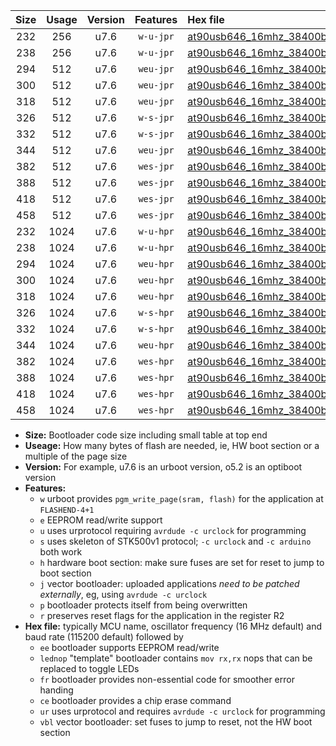 |Size|Usage|Version|Features|Hex file|
|:-:|:-:|:-:|:-:|:--|
|232|256|u7.6|`w-u-jpr`|[at90usb646_16mhz_38400bps_ur_vbl.hex](https://raw.githubusercontent.com/stefanrueger/urboot/main/bootloaders/at90usb646/fcpu_16mhz/38400_bps/at90usb646_16mhz_38400bps_ur_vbl.hex)|
|238|256|u7.6|`w-u-jpr`|[at90usb646_16mhz_38400bps_lednop_ur_vbl.hex](https://raw.githubusercontent.com/stefanrueger/urboot/main/bootloaders/at90usb646/fcpu_16mhz/38400_bps/at90usb646_16mhz_38400bps_lednop_ur_vbl.hex)|
|294|512|u7.6|`weu-jpr`|[at90usb646_16mhz_38400bps_ee_ur_vbl.hex](https://raw.githubusercontent.com/stefanrueger/urboot/main/bootloaders/at90usb646/fcpu_16mhz/38400_bps/at90usb646_16mhz_38400bps_ee_ur_vbl.hex)|
|300|512|u7.6|`weu-jpr`|[at90usb646_16mhz_38400bps_ee_lednop_ur_vbl.hex](https://raw.githubusercontent.com/stefanrueger/urboot/main/bootloaders/at90usb646/fcpu_16mhz/38400_bps/at90usb646_16mhz_38400bps_ee_lednop_ur_vbl.hex)|
|318|512|u7.6|`weu-jpr`|[at90usb646_16mhz_38400bps_ee_lednop_fr_ur_vbl.hex](https://raw.githubusercontent.com/stefanrueger/urboot/main/bootloaders/at90usb646/fcpu_16mhz/38400_bps/at90usb646_16mhz_38400bps_ee_lednop_fr_ur_vbl.hex)|
|326|512|u7.6|`w-s-jpr`|[at90usb646_16mhz_38400bps_vbl.hex](https://raw.githubusercontent.com/stefanrueger/urboot/main/bootloaders/at90usb646/fcpu_16mhz/38400_bps/at90usb646_16mhz_38400bps_vbl.hex)|
|332|512|u7.6|`w-s-jpr`|[at90usb646_16mhz_38400bps_lednop_vbl.hex](https://raw.githubusercontent.com/stefanrueger/urboot/main/bootloaders/at90usb646/fcpu_16mhz/38400_bps/at90usb646_16mhz_38400bps_lednop_vbl.hex)|
|344|512|u7.6|`weu-jpr`|[at90usb646_16mhz_38400bps_ee_lednop_fr_ce_ur_vbl.hex](https://raw.githubusercontent.com/stefanrueger/urboot/main/bootloaders/at90usb646/fcpu_16mhz/38400_bps/at90usb646_16mhz_38400bps_ee_lednop_fr_ce_ur_vbl.hex)|
|382|512|u7.6|`wes-jpr`|[at90usb646_16mhz_38400bps_ee_vbl.hex](https://raw.githubusercontent.com/stefanrueger/urboot/main/bootloaders/at90usb646/fcpu_16mhz/38400_bps/at90usb646_16mhz_38400bps_ee_vbl.hex)|
|388|512|u7.6|`wes-jpr`|[at90usb646_16mhz_38400bps_ee_lednop_vbl.hex](https://raw.githubusercontent.com/stefanrueger/urboot/main/bootloaders/at90usb646/fcpu_16mhz/38400_bps/at90usb646_16mhz_38400bps_ee_lednop_vbl.hex)|
|418|512|u7.6|`wes-jpr`|[at90usb646_16mhz_38400bps_ee_lednop_fr_vbl.hex](https://raw.githubusercontent.com/stefanrueger/urboot/main/bootloaders/at90usb646/fcpu_16mhz/38400_bps/at90usb646_16mhz_38400bps_ee_lednop_fr_vbl.hex)|
|458|512|u7.6|`wes-jpr`|[at90usb646_16mhz_38400bps_ee_lednop_fr_ce_vbl.hex](https://raw.githubusercontent.com/stefanrueger/urboot/main/bootloaders/at90usb646/fcpu_16mhz/38400_bps/at90usb646_16mhz_38400bps_ee_lednop_fr_ce_vbl.hex)|
|232|1024|u7.6|`w-u-hpr`|[at90usb646_16mhz_38400bps_ur.hex](https://raw.githubusercontent.com/stefanrueger/urboot/main/bootloaders/at90usb646/fcpu_16mhz/38400_bps/at90usb646_16mhz_38400bps_ur.hex)|
|238|1024|u7.6|`w-u-hpr`|[at90usb646_16mhz_38400bps_lednop_ur.hex](https://raw.githubusercontent.com/stefanrueger/urboot/main/bootloaders/at90usb646/fcpu_16mhz/38400_bps/at90usb646_16mhz_38400bps_lednop_ur.hex)|
|294|1024|u7.6|`weu-hpr`|[at90usb646_16mhz_38400bps_ee_ur.hex](https://raw.githubusercontent.com/stefanrueger/urboot/main/bootloaders/at90usb646/fcpu_16mhz/38400_bps/at90usb646_16mhz_38400bps_ee_ur.hex)|
|300|1024|u7.6|`weu-hpr`|[at90usb646_16mhz_38400bps_ee_lednop_ur.hex](https://raw.githubusercontent.com/stefanrueger/urboot/main/bootloaders/at90usb646/fcpu_16mhz/38400_bps/at90usb646_16mhz_38400bps_ee_lednop_ur.hex)|
|318|1024|u7.6|`weu-hpr`|[at90usb646_16mhz_38400bps_ee_lednop_fr_ur.hex](https://raw.githubusercontent.com/stefanrueger/urboot/main/bootloaders/at90usb646/fcpu_16mhz/38400_bps/at90usb646_16mhz_38400bps_ee_lednop_fr_ur.hex)|
|326|1024|u7.6|`w-s-hpr`|[at90usb646_16mhz_38400bps.hex](https://raw.githubusercontent.com/stefanrueger/urboot/main/bootloaders/at90usb646/fcpu_16mhz/38400_bps/at90usb646_16mhz_38400bps.hex)|
|332|1024|u7.6|`w-s-hpr`|[at90usb646_16mhz_38400bps_lednop.hex](https://raw.githubusercontent.com/stefanrueger/urboot/main/bootloaders/at90usb646/fcpu_16mhz/38400_bps/at90usb646_16mhz_38400bps_lednop.hex)|
|344|1024|u7.6|`weu-hpr`|[at90usb646_16mhz_38400bps_ee_lednop_fr_ce_ur.hex](https://raw.githubusercontent.com/stefanrueger/urboot/main/bootloaders/at90usb646/fcpu_16mhz/38400_bps/at90usb646_16mhz_38400bps_ee_lednop_fr_ce_ur.hex)|
|382|1024|u7.6|`wes-hpr`|[at90usb646_16mhz_38400bps_ee.hex](https://raw.githubusercontent.com/stefanrueger/urboot/main/bootloaders/at90usb646/fcpu_16mhz/38400_bps/at90usb646_16mhz_38400bps_ee.hex)|
|388|1024|u7.6|`wes-hpr`|[at90usb646_16mhz_38400bps_ee_lednop.hex](https://raw.githubusercontent.com/stefanrueger/urboot/main/bootloaders/at90usb646/fcpu_16mhz/38400_bps/at90usb646_16mhz_38400bps_ee_lednop.hex)|
|418|1024|u7.6|`wes-hpr`|[at90usb646_16mhz_38400bps_ee_lednop_fr.hex](https://raw.githubusercontent.com/stefanrueger/urboot/main/bootloaders/at90usb646/fcpu_16mhz/38400_bps/at90usb646_16mhz_38400bps_ee_lednop_fr.hex)|
|458|1024|u7.6|`wes-hpr`|[at90usb646_16mhz_38400bps_ee_lednop_fr_ce.hex](https://raw.githubusercontent.com/stefanrueger/urboot/main/bootloaders/at90usb646/fcpu_16mhz/38400_bps/at90usb646_16mhz_38400bps_ee_lednop_fr_ce.hex)|

- **Size:** Bootloader code size including small table at top end
- **Useage:** How many bytes of flash are needed, ie, HW boot section or a multiple of the page size
- **Version:** For example, u7.6 is an urboot version, o5.2 is an optiboot version
- **Features:**
  + `w` urboot provides `pgm_write_page(sram, flash)` for the application at `FLASHEND-4+1`
  + `e` EEPROM read/write support
  + `u` uses urprotocol requiring `avrdude -c urclock` for programming
  + `s` uses skeleton of STK500v1 protocol; `-c urclock` and `-c arduino` both work
  + `h` hardware boot section: make sure fuses are set for reset to jump to boot section
  + `j` vector bootloader: uploaded applications *need to be patched externally*, eg, using `avrdude -c urclock`
  + `p` bootloader protects itself from being overwritten
  + `r` preserves reset flags for the application in the register R2
- **Hex file:** typically MCU name, oscillator frequency (16 MHz default) and baud rate (115200 default) followed by
  + `ee` bootloader supports EEPROM read/write
  + `lednop` "template" bootloader contains `mov rx,rx` nops that can be replaced to toggle LEDs
  + `fr` bootloader provides non-essential code for smoother error handing
  + `ce` bootloader provides a chip erase command
  + `ur` uses urprotocol and requires `avrdude -c urclock` for programming
  + `vbl` vector bootloader: set fuses to jump to reset, not the HW boot section
